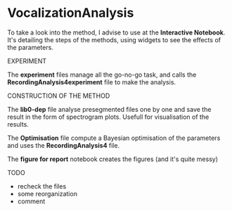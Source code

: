 # VocalizationAnalysis

To take a look into the method, I advise to use at the **Interactive Notebook**. It's detailing the steps of the methods, using widgets to see the effects of the parameters.

EXPERIMENT

The **experiment** files manage all the go-no-go task, and calls the **RecordingAnalysis4experiment** file to make the analysis.

CONSTRUCTION OF THE METHOD

The **lib0-dep** file analyse presegmented files one by one and save the result in the form of spectrogram plots. Usefull for visualisation of the results.

The **Optimisation** file compute a Bayesian optimisation of the parameters and uses the **RecordingAnalysis4** file.

The **figure for report** notebook creates the figures (and it's quite messy)

TODO
- recheck the files
- some reorganization
- comment
